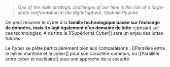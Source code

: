 >*One of the main strategic challenges of our time is the risk of a large-scale confrontation in the digital sphere.*
>Vladimir Poutine

On peut résumer le cyber à la **famille technologique basée sur l’échange de données, mais il s’agit également d’un domaine de lutte** reposant sur ces technologies. A ce titre la [[Supériorité Cyber]] sera un enjeu des luttes futures.

Le Cyber se prête particulièrement bien aux comparaisons : [[Parallèle entre le milieu maritime et le cyber]] pour son caractère commun, ou [[Parallèle entre cyber et nucléaire]] pour une approche de la sécurité.